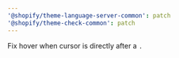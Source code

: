 ```yaml
---
'@shopify/theme-language-server-common': patch
'@shopify/theme-check-common': patch
---
```


Fix hover when cursor is directly after a `.`
